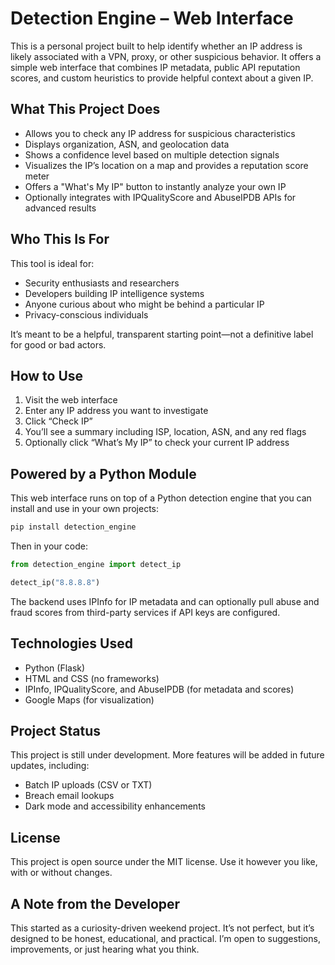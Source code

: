 # Detection Engine – Web Interface

This is a personal project built to help identify whether an IP address is likely associated with a VPN, proxy, or other suspicious behavior. It offers a simple web interface that combines IP metadata, public API reputation scores, and custom heuristics to provide helpful context about a given IP.

## What This Project Does

- Allows you to check any IP address for suspicious characteristics
- Displays organization, ASN, and geolocation data
- Shows a confidence level based on multiple detection signals
- Visualizes the IP’s location on a map and provides a reputation score meter
- Offers a "What's My IP" button to instantly analyze your own IP
- Optionally integrates with IPQualityScore and AbuseIPDB APIs for advanced results

## Who This Is For

This tool is ideal for:

- Security enthusiasts and researchers
- Developers building IP intelligence systems
- Anyone curious about who might be behind a particular IP
- Privacy-conscious individuals

It’s meant to be a helpful, transparent starting point—not a definitive label for good or bad actors.

## How to Use

1. Visit the web interface
2. Enter any IP address you want to investigate
3. Click “Check IP”
4. You’ll see a summary including ISP, location, ASN, and any red flags
5. Optionally click “What’s My IP” to check your current IP address

## Powered by a Python Module

This web interface runs on top of a Python detection engine that you can install and use in your own projects:

```bash
pip install detection_engine
```

Then in your code:

```python
from detection_engine import detect_ip

detect_ip("8.8.8.8")
```

The backend uses IPInfo for IP metadata and can optionally pull abuse and fraud scores from third-party services if API keys are configured.

## Technologies Used

- Python (Flask)
- HTML and CSS (no frameworks)
- IPInfo, IPQualityScore, and AbuseIPDB (for metadata and scores)
- Google Maps (for visualization)

## Project Status

This project is still under development. More features will be added in future updates, including:

- Batch IP uploads (CSV or TXT)
- Breach email lookups
- Dark mode and accessibility enhancements

## License

This project is open source under the MIT license. Use it however you like, with or without changes.

## A Note from the Developer

This started as a curiosity-driven weekend project. It’s not perfect, but it’s designed to be honest, educational, and practical. I’m open to suggestions, improvements, or just hearing what you think.